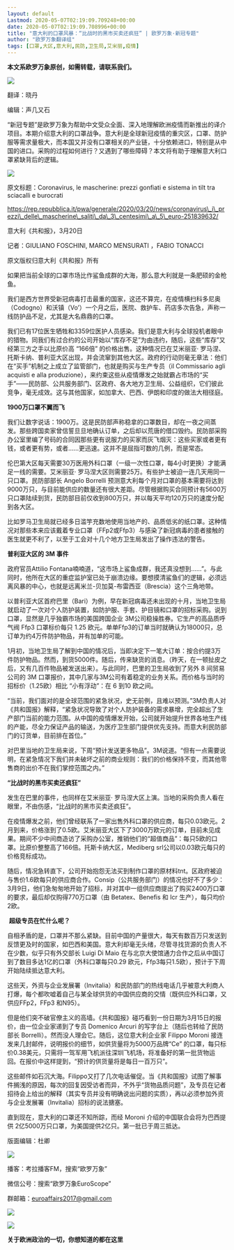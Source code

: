 ```yaml
---
layout: default
Lastmod: 2020-05-07T02:19:09.709248+00:00
date: 2020-05-07T02:19:09.708996+00:00
title: "意大利的口罩风暴：“比战时的黑市买卖还疯狂” | 欧罗万象·新冠专题"
author: "欧罗万象翻译组"
tags: [口罩,大区,意大利,民防,卫生局,艾米丽,疫情]
---
```


  

**本文系欧罗万象原创，如需转载，请联系我们。**

  

![](https://images.weserv.nl/?url=https%3A//mmbiz.qpic.cn/mmbiz_jpg/lFSR4145hXiccfCPPPCWky7PJjM4tGs7rHp4NSRK6TY0atjzFAAv7ng4KQZI2JTZia44vN400iaSARDHB1OTPec1A/640%3Fwx_fmt%3Djpeg)

翻译：晓丹

编辑：声几又石

“新冠专题”是欧罗万象为帮助中文受众全面、深入地理解欧洲疫情而新推出的译介项目。本期介绍意大利的口罩战争。意大利是全球新冠疫情的重灾区，口罩、防护服等需求量极大，而本国又并没有口罩相关的产业链，十分依赖进口，特别是从中国的进口。采购的过程如何进行？又遇到了哪些障碍？本文将有助于理解意大利口罩紧缺背后的逻辑。

![](https://images.weserv.nl/?url=https%3A//mmbiz.qpic.cn/mmbiz_jpg/lFSR4145hXiccfCPPPCWky7PJjM4tGs7rGdd3DBMVpKHjPpqf0A7qD3ax3Xlo2kaGFicYZoj5vsTQYMst4X86Jbg/640%3Fwx_fmt%3Djpeg)

原文标题：Coronavirus, le mascherine: prezzi gonfiati e sistema in tilt tra sciacalli e burocrati

https://rep.repubblica.it/pwa/generale/2020/03/20/news/coronavirus\_i\_prezzi\_delle\_mascherine\_saliti\_da\_3\_centesimi\_a\_5\_euro-251839632/

意大利《共和报》，3月20日

记者：GIULIANO FOSCHINI, MARCO MENSURATI ，FABIO TONACCI

原文版权归意大利《共和报》所有

如果把当前全球的口罩市场比作鲨鱼成群的大海，那么意大利就是一条肥硕的金枪鱼。

我们是西方世界受新冠病毒打击最重的国家，这还不算完，在疫情横扫科多尼奥（Codogno）和沃镇（Vo’）一个月之后，医院、救护车、药店多次告急，声称一线防护品不足，尤其是大名鼎鼎的口罩。

我们已有17位医生牺牲和3359位医护人员感染。我们是意大利与全球投机者眼中的猎物。同我们有过合约的公司开始以“库存不足”为由违约，随后，这些“库存”又经第三方之手以比原价高 “166倍” 的价格出售。这种情况已在艾米丽亚· 罗马涅、托斯卡纳、普利亚大区出现，并会流窜到其他大区。政府的行动则毫无章法：他们在“买手”机制之上成立了监管部门，也就是购买与生产专员（il Commissario agli acquisti e alla produzione），来约束这些从疫情爆发之始就霸占市场的“买手”——民防部、公共服务部门、区政府、各大地方卫生局、公益组织，它们彼此竞争，毫无成效。这与其他国家，如加拿大、巴西、伊朗和印度的做法大相径庭。

  

**1900万口罩不翼而飞**

  

  

我们让数字说话：1900万。这是民防部声称稳拿的口罩数目，却在一夜之间蒸发。那些跨国卖家曾信誓旦旦地确认订单，之后却以荒唐的借口毁约。民防部采购办公室里编了号码的合同因那些更有说服力的买家而灰飞烟灭：这些买家或者更有钱，或者更有势，或者……更迅速。这并不是屈指可数的几例，而是常态。

伦巴第大区每天需要30万医用外科口罩（一级一次性口罩，每4小时更换）才能满足一线的需要。艾米丽亚· 罗马涅大区则需要25万。有些护士被迫一连几天用同一只口罩。民防部部长 Angelo Borrelli 预测意大利每个月对口罩的基本需要将达到 9000万只，与目前能供应的数量还有很大差距。尽管根据购买合同预计有5600万只口罩陆续到货，民防部目前仅收到800万只，并以每天平均120万只的速度分配到各大区。

比如罗马卫生局就已经多日滥竽充数地使用当地产的、品质低劣的纸口罩。这种情况对那些本来应该戴着专业口罩（FFp2或Ffp3）与感染了新冠病毒的患者接触的医生就更不利了，以至于工会对十几个地方卫生局发出了操作违法的警告。

  

**普利亚大区的 3M 事件**

  

  

政府官员Attilio Fontana喃喃道，“这市场上鲨鱼成群，我还真没想到……”。与此同时，他所在大区的重症监护室已处于崩溃边缘。要想摸清鲨鱼们的逻辑，必须远离风暴的中心，也就是远离米兰-贝加莫-布雷西亚（Brescia）这个三角地带。

以普利亚大区首府巴里（Bari）为例，早在新冠病毒还未出现的十月，当地卫生局就启动了一次对个人防护装置，如防护服、手套、护目镜和口罩的招标采购。说到口罩，显然是几乎独霸市场的美国跨国企业 3M公司稳操胜券。它生产的高品质呼气阀 Ffp3 口罩标价每只 1.25 欧元。单单Ffp3的订单当时就确认为18000只，总订单为约4万件防护物品，并有加单的可能。

1月初，当地卫生局了解到中国的情况后，当即决定下一笔大订单：按合约提3万件防护物品。然而，到货5000件。随后，传来缺货的消息。（昨天，在一顿扯皮之后，又有几百件物品被发送出来）。与此同时，巴里的卫生局收到了另外 8 间贸易公司的 3M 口罩报价，其中几家与3M公司有着稳定的业务关系。而价格与当时的招标价（1.25欧）相比 “小有浮动”：在 6 到10 欧之间。

“当前，我们面对的是全球范围的紧急状况，史无前例，且难以预测。”3M负责人对《共和国报》解释，“紧急状况导致了对个人防护装备的需求暴增，完全超出了生产部门当前的能力范围。从中国的疫情爆发开始，公司就开始提升世界各地生产线的产能，尽全力保证产品的输送，为医疗卫生部门提供优先支持。而意大利民防部门的订货单，目前排在首位。”

对巴里当地的卫生局来说，下周“预计发送更多物品”。3M说道。“但有一点需要说明，在紧急情况下我们并未破坏之前的商业规则：我们的价格保持不变，而其他零售商的出价不在我们掌控范围之内。”

  

**“比战时的黑市买卖还疯狂”**

  

  

发生在巴里的事件，也同样在艾米丽亚· 罗马涅大区上演。当地的采购负责人看在眼里，不由伤感，“比战时的黑市买卖还疯狂”。

在疫情爆发之前，他们曾经联系了一家出售外科口罩的供应商，每只0.03欧元。2月到来，价格涨到了0.5欧。艾米丽亚大区下了3000万欧元的订单，目前未见成果。期间不少中间商造访了采购办公室，推销他们的“超值商品”：每只5欧的口罩。比原价整整高了166倍。托斯卡纳大区，Mediberg srl公司以0.03欧元每只的价格竞标成功。

随后，情况急转直下，公司开始抱怨无法买到制作口罩的原材料tnt。区政府被迫与售价1.6欧每只的供应商合作。Consip（公共服务部门）的情况也好不了多少：3月9日，他们急匆匆地开始了招标，并对其中一组供应商提出了购买2400万口罩的要求，最后却仅购得770万口罩（由 Betatex、Benefis 和 Icr 生产），每只均价2欧。

  

 **超级专员在忙什么呢？**

  

  

自相矛盾的是，口罩并不那么紧缺。目前中国的产量很大，每天有数百万只发送到反馈更及时的国家，如巴西和美国。意大利却毫无头绪，尽管寻找货源的负责人不在少数，似乎只有外交部长 Luigi Di Maio 在与北京大使馆通力合作之后从中国订到了数目多达1亿的口罩（外科口罩每只0.29 欧元，Ffp3每只1.5欧），预计于下周开始陆续抵达意大利。                           

这些天，外资与企业发展署（Invitalia）和民防部门的热线电话几乎被意大利商人打爆，每个都吹嘘着自己与某全球供货的中国供应商的交情（既供应外科口罩，又供应FFp2，FFp3 和N95）。

但是他们突不破官僚主义的高墙。《共和国报》碰巧看到一份日期为3月15日的报价，由一位企业家递到了专员 Domenico Arcuri 的写字台上（随后也转给了民防部长 Borrelli）。然而没人理会它。随后，这位意大利企业家 Filippo Moroni 接连发来几封邮件，说明报价的细节，如供货量将为5000万品牌“Ce” 的口罩，每只标价0.38美元，只需将一驾军用飞机派往深圳飞机场，将准备好的第一批货物运回。在报价中这样提到，“预计的供货量将是每日一百万只”。

这些邮件如石沉大海。Filippo又打了几次电话催促。当《共和国报》试图了解事件搁浅的原因，每次的回复因受访者而异，不外乎“货物品质问题”，及专员在记者招待会上给出的解释（其实专员并没有明确说出问题的实质），再以必须参加外资与企业发展署（Invitalia）招标的说法搪塞。

直到现在，意大利的口罩还不知所踪，而经 Moroni 介绍的中国联合会将为巴西提供 2亿5000万只口罩，为美国提供2亿只。第一批已于周三抵达。

版面编辑：杜卿  

  

![](https://images.weserv.nl/?url=https%3A//mmbiz.qpic.cn/mmbiz_jpg/lFSR4145hXiccfCPPPCWky7PJjM4tGs7rz08IUogC9ibNHTWpGlYU7Hqy0RvTWGOJWtXapp26yXkNhqYKM1Xvia9Q/640%3Fwx_fmt%3Djpeg)

播客：考拉播客FM，搜索“欧罗万象”

微信公号：搜索“欧罗万象EuroScope”

群邮箱：euroaffairs2017@gmail.com

  

![](https://images.weserv.nl/?url=https%3A//mmbiz.qpic.cn/mmbiz_jpg/lFSR4145hXiccfCPPPCWky7PJjM4tGs7riaV7TqrBCFIpYJH8YDIMpLbvaMHVbWz7IDuqMLRP3ibSbetDUQbOpgeg/640%3Fwx_fmt%3Djpeg)

![](https://images.weserv.nl/?url=https%3A//mmbiz.qpic.cn/mmbiz_jpg/lFSR4145hXiccfCPPPCWky7PJjM4tGs7rUwwJ4VvSJYlBmdOTfIRqZkpJYP28vbECCNRkkoKBQqX2eRFKUnriafA/640%3Fwx_fmt%3Djpeg)

**关于欧洲政治的一切，你想知道的都在这里**

